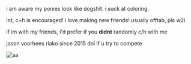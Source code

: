 i am aware my ponies look like dogshit. i suck at coloring.

int, c+h is encouraged! i love making new friends! usually offtab, pls w2i

if im with my friends, i'd prefer if you **didnt** randomly c/h with me

jason voorhees riako since 2015 dni if u try to compete

![aa](https://media1.tenor.com/m/eKMEdN9YB2UAAAAC/honestly-quite-incredible-phighting-roblox.gif)
